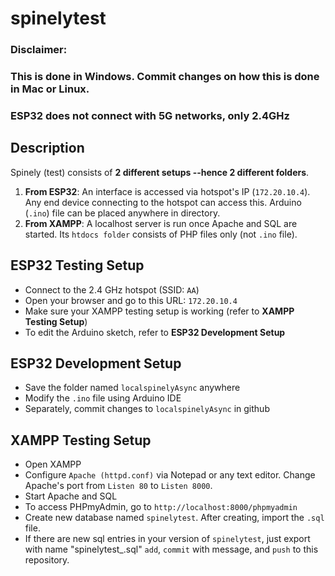 # spinelytest
### Disclaimer:
### This is done in Windows. Commit changes on how this is done in Mac or Linux.
### ESP32 does not connect with 5G networks, only 2.4GHz

## Description
Spinely (test) consists of  **2 different setups --hence 2 different folders**. 
1. **From ESP32**: An interface is accessed via hotspot's IP (`172.20.10.4`). Any end device connecting to the hotspot can access this. Arduino (`.ino`) file can be placed anywhere in directory.
2. **From XAMPP**: A localhost server is run once Apache and SQL are started. Its `htdocs folder` consists of PHP files only (not `.ino` file).

## ESP32 Testing Setup
- Connect to the 2.4 GHz hotspot (SSID: `AA`)
- Open your browser and go to this URL: `172.20.10.4 `
- Make sure your XAMPP testing setup is working (refer to **XAMPP Testing Setup**)
- To edit the Arduino sketch, refer to **ESP32 Development Setup**

## ESP32 Development Setup
- Save the folder named `localspinelyAsync` anywhere
- Modify the `.ino` file using Arduino IDE
- Separately, commit changes to `localspinelyAsync` in github

## XAMPP Testing Setup
- Open XAMPP
- Configure `Apache (httpd.conf)` via Notepad or any text editor. Change Apache's port from `Listen 80` to `Listen 8000`.
- Start Apache and SQL
- To access PHPmyAdmin, go to `http://localhost:8000/phpmyadmin`
- Create new database named `spinelytest`. After creating, import the `.sql` file.
- If there are new sql entries in your version of `spinelytest`, just export with name "spinelytest_<username>.sql" `add`, `commit` with message, and `push` to this repository.
